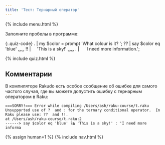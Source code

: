 ```yaml
---
title: 'Тест: Тернарный оператор'
---
```


{% include menu.html %}

Заполните пробелы в программе:

{:.quiz-code}
. | my $color = prompt &apos;What colour is it? &apos;;
?? | say $color eq &apos;blue&apos; ␣␣
!! | &nbsp;&nbsp;&nbsp;&nbsp;&apos;This is a sky!&apos; ␣␣ 
. | &nbsp;&nbsp;&nbsp;&nbsp;&apos;I need more information.&apos;;

{% include quiz.html %}

## Комментарии

В компиляторе Rakudo есть особое сообщение об ошибке для самого частого случая,
где вы можете допустить ошибку с тернарным оператором в Raku:

```
===SORRY!=== Error while compiling /Users/ash/raku-course/t.raku
Unsupported use of ?  and : for the ternary conditional operator.  In
Raku please use: ??  and !!.
at /Users/ash/raku-course/t.raku:2
------> say $color eq 'blue' ?⏏ 'This is a sky!' : 'I need more informa
```

{% assign human=1 %}
{% include nav.html %}
